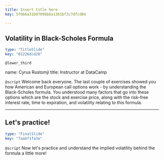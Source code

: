 ```yaml
---
title: Insert title here
key: 5f666a31b07096bba1361bf3c7dfcd04

---
```

## Volatility in Black-Scholes Formula

```yaml
type: "TitleSlide"
key: "01226dcd20"
```

`@lower_third`

name: Cyrus Rustomji
title: Instructor at DataCamp


`@script`
Welcome back everyone. The last couple of exercises showed you how American and European call options work - by understanding the Black-Scholes formula. You understood many factors that go into these options which are the stock and exercise price, along with the risk-free interest rate, time to expiration, and volatility relating to this formula.


---
## Let's practice!

```yaml
type: "FinalSlide"
key: "7aabf1fa3e"
```

`@script`
Now let's practice and understand the implied volatility behind the formula a little more!


